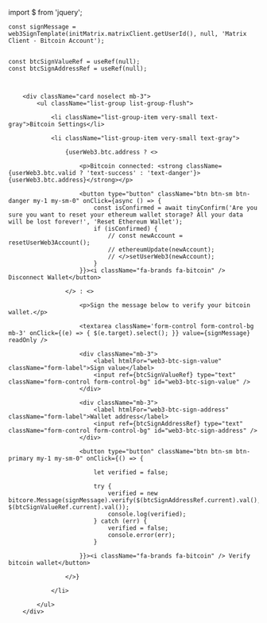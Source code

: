 import $ from 'jquery';

    const signMessage = web3SignTemplate(initMatrix.matrixClient.getUserId(), null, 'Matrix Client - Bitcoin Account');


    const btcSignValueRef = useRef(null);
    const btcSignAddressRef = useRef(null);



        <div className="card noselect mb-3">
            <ul className="list-group list-group-flush">

                <li className="list-group-item very-small text-gray">Bitcoin Settings</li>

                <li className="list-group-item very-small text-gray">

                    {userWeb3.btc.address ? <>

                        <p>Bitcoin connected: <strong className={userWeb3.btc.valid ? 'text-success' : 'text-danger'}>{userWeb3.btc.address}</strong></p>

                        <button type="button" className="btn btn-sm btn-danger my-1 my-sm-0" onClick={async () => {
                            const isConfirmed = await tinyConfirm('Are you sure you want to reset your ethereum wallet storage? All your data will be lost forever!', 'Reset Ethereum Wallet');
                            if (isConfirmed) {
                                // const newAccount = resetUserWeb3Account();
                                // ethereumUpdate(newAccount);
                                // </>setUserWeb3(newAccount);
                            }
                        }}><i className="fa-brands fa-bitcoin" /> Disconnect Wallet</button>

                    </> : <>

                        <p>Sign the message below to verify your bitcoin wallet.</p>

                        <textarea className='form-control form-control-bg mb-3' onClick={(e) => { $(e.target).select(); }} value={signMessage} readOnly />

                        <div className="mb-3">
                            <label htmlFor="web3-btc-sign-value" className="form-label">Sign value</label>
                            <input ref={btcSignValueRef} type="text" className="form-control form-control-bg" id="web3-btc-sign-value" />
                        </div>

                        <div className="mb-3">
                            <label htmlFor="web3-btc-sign-address" className="form-label">Wallet address</label>
                            <input ref={btcSignAddressRef} type="text" className="form-control form-control-bg" id="web3-btc-sign-address" />
                        </div>

                        <button type="button" className="btn btn-sm btn-primary my-1 my-sm-0" onClick={() => {

                            let verified = false;

                            try {
                                verified = new bitcore.Message(signMessage).verify($(btcSignAddressRef.current).val(), $(btcSignValueRef.current).val());
                                console.log(verified);
                            } catch (err) {
                                verified = false;
                                console.error(err);
                            }

                        }}><i className="fa-brands fa-bitcoin" /> Verify bitcoin wallet</button>

                    </>}

                </li>

            </ul>
        </div>
